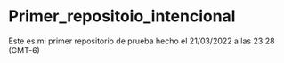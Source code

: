 # Primer_repositoio_intencional
Este es mi primer repositorio de prueba hecho el 21/03/2022 a las 23:28 (GMT-6)
